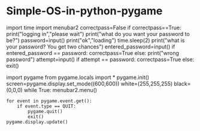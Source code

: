 # Simple-OS-in-python-pygame
import time
import menubar2
correctpass=False
if correctpass==True:
    print("logging in","please wait")
print("what do you want your password to be?")
password=input()
print("ok","loading")
time.sleep(2)
print("what is your password? You get two chances")
entered_password=input()
if entered_password == password:
    correctpass=True
else:
    print("wrong password")
    attempt=input()
    if attempt == password:
        correctpass=True
    else:
        exit()
        
import pygame
from pygame.locals import *
pygame.init()
screen=pygame.display.set_mode((600,600))
white=(255,255,255)
black=(0,0,0)
while True:
    menubar2.menu()
    
    for event in pygame.event.get():
        if event.type == QUIT:
            pygame.quit()
            exit()
    pygame.display.update()
